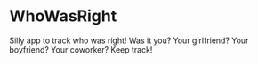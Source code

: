 # WhoWasRight
Silly app to track who was right! Was it you? Your girlfriend? Your boyfriend? Your coworker? Keep track!
